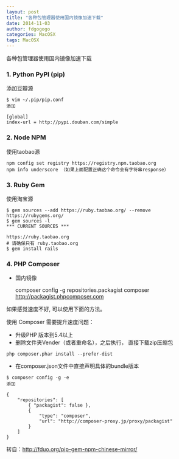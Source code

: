 ```yaml
---
layout: post
title: "各种包管理器使用国内镜像加速下载"
date: 2014-11-03
author: fdgogogo
categories: MacOSX
tags: MacOSX
---
```


各种包管理器使用国内镜像加速下载

### 1. Python PyPI (pip)

添加豆瓣源

```
$ vim ~/.pip/pip.conf
添加

[global]
index-url = http://pypi.douban.com/simple
```

### 2. Node NPM

使用taobao源

```
npm config set registry https://registry.npm.taobao.org
npm info underscore （如果上面配置正确这个命令会有字符串response）
```

### 3. Ruby Gem

使用淘宝源

```
$ gem sources --add https://ruby.taobao.org/ --remove https://rubygems.org/
$ gem sources -l
*** CURRENT SOURCES ***

https://ruby.taobao.org
# 请确保只有 ruby.taobao.org
$ gem install rails
```

### 4. PHP Composer

- 国内镜像

    composer config -g repositories.packagist composer http://packagist.phpcomposer.com

如果感觉速度不好, 可以使用下面的方法。

使用 Composer 需要提升速度问题：

- 升级PHP 版本到5.4以上
- 删除文件夹Vender（或者重命名），之后执行， 直接下载zip压缩包

```
php composer.phar install --prefer-dist
```

- 在composer.json文件中直接声明具体的bundle版本

```
$ composer config -g -e
添加

{
    "repositories": [
        { "packagist": false },
        {
            "type": "composer",
            "url": "http://composer-proxy.jp/proxy/packagist"
        }
    ]
}
```

转自：http://fduo.org/pip-gem-npm-chinese-mirror/
